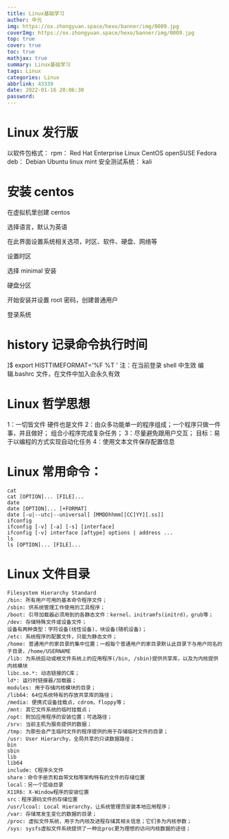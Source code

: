 ```yaml
---
title: Linux基础学习
author: 中元
img: https://ox.zhongyuan.space/hexo/banner/img/0009.jpg
coverImg: https://ox.zhongyuan.space/hexo/banner/img/0009.jpg
top: true
cover: true
toc: true
mathjax: true
summary: Linux基础学习
tags: Linux
categories: Linux
abbrlink: 43339
date: 2022-01-16 20:06:30
password:
---
```


# Linux 发行版

以软件包格式：
rpm：
Red Hat Enterprise Linux
CentOS
openSUSE
Fedora
deb：
Debian
Ubuntu
linux mint
安全测试系统：
kali

# 安装 centos

在虚拟机里创建 centos

选择语言，默认为英语

在此界面设置系统相关选项，时区、软件、硬盘、网络等

设置时区

选择 minimal 安装

硬盘分区

开始安装并设置 root 密码，创建普通用户

登录系统

# history 记录命令执行时间

]$ export HISTTIMEFORMAT='%F %T '
注：在当前登录 shell 中生效
编辑.bashrc 文件，在文件中加入会永久有效

# Linux 哲学思想

1：一切皆文件
硬件也是文件
2：由众多功能单一的程序组成；一个程序只做一件事，并且做好；
组合小程序完成复杂任务；
3：尽量避免跟用户交互；
目标：易于以编程的方式实现自动化任务
4：使用文本文件保存配置信息

# Linux 常用命令：

    cat
    cat [OPTION]... [FILE]...
    date
    date [OPTION]... [+FORMAT]
    date [-u|--utc|--universal] [MMDDhhmm[[CC]YY][.ss]]
    ifconfig
    ifconfig [-v] [-a] [-s] [interface]
    ifconfig [-v] interface [aftype] options | address ...
    ls
    ls [OPTION]... [FILE]...

# Linux 文件目录

    Filesystem Hierarchy Standard
    /bin: 所有用户可用的基本命令程序文件；
    /sbin: 供系统管理工作使用的工具程序；
    /boot: 引导加载器必须用到的各静态文件：kernel，initramfs(initrd)，grub等；
    /dev: 存储特殊文件或设备文件；
    设备有两种类型：字符设备(线性设备)，块设备(随机设备)；
    /etc: 系统程序的配置文件，只能为静态文件；
    /home: 普通用户的家目录的集中位置；一般每个普通用户的家目录默认此目录下与用户同名的子目录，/home/USERNAME
    /lib: 为系统启动或根文件系统上的应用程序(/bin, /sbin)提供共享库，以及为内核提供内核模块
    libc.so.*: 动态链接的C库；
    ld*: 运行时链接器/加载器；
    modules: 用于存储内核模块的目录；
    /lib64: 64位系统特有的存放共享库的路径；
    /media: 便携式设备挂载点，cdrom，floppy等；
    /mnt: 其它文件系统的临时挂载点；
    /opt: 附加应用程序的安装位置；可选路径；
    /srv: 当前主机为服务提供的数据；
    /tmp: 为那些会产生临时文件的程序提供的用于存储临时文件的目录；
    /usr: User Hierarchy，全局共享的只读数据路径；
    bin
    sbin
    lib
    lib64
    include: C程序头文件
    share：命令手册页和自带文档等架构特有的文件的存储位置
    local：另一个层级目录
    X11R6: X-Window程序的安装位置
    src：程序源码文件的存储位置
    /usr/lcoal: Local Hierarchy，让系统管理员安装本地应用程序；
    /var: 存储常发生变化的数据的目录；
    /proc: 虚拟文件系统，用于为内核及进程存储其相关信息；它们多为内核参数；
    /sys: sysfs虚拟文件系统提供了一种比proc更为理想的访问内核数据的途径；
